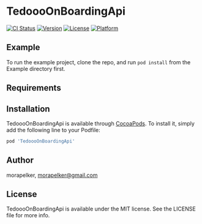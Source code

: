 # TedoooOnBoardingApi

[![CI Status](https://img.shields.io/travis/morapelker/TedoooOnBoardingApi.svg?style=flat)](https://travis-ci.org/morapelker/TedoooOnBoardingApi)
[![Version](https://img.shields.io/cocoapods/v/TedoooOnBoardingApi.svg?style=flat)](https://cocoapods.org/pods/TedoooOnBoardingApi)
[![License](https://img.shields.io/cocoapods/l/TedoooOnBoardingApi.svg?style=flat)](https://cocoapods.org/pods/TedoooOnBoardingApi)
[![Platform](https://img.shields.io/cocoapods/p/TedoooOnBoardingApi.svg?style=flat)](https://cocoapods.org/pods/TedoooOnBoardingApi)

## Example

To run the example project, clone the repo, and run `pod install` from the Example directory first.

## Requirements

## Installation

TedoooOnBoardingApi is available through [CocoaPods](https://cocoapods.org). To install
it, simply add the following line to your Podfile:

```ruby
pod 'TedoooOnBoardingApi'
```

## Author

morapelker, morapelker@gmail.com

## License

TedoooOnBoardingApi is available under the MIT license. See the LICENSE file for more info.
